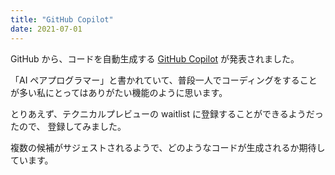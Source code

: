 ```yaml
---
title: "GitHub Copilot"
date: 2021-07-01
---
```


GitHub から、コードを自動生成する [GitHub Copilot](https://copilot.github.com/)
が発表されました。

「AI ペアプログラマー」と書かれていて、普段一人でコーディングをすることが多い私にとってはありがたい機能のように思います。

とりあえず、テクニカルプレビューの waitlist に登録することができるようだったので、
登録してみました。

複数の候補がサジェストされるようで、どのようなコードが生成されるか期待しています。
